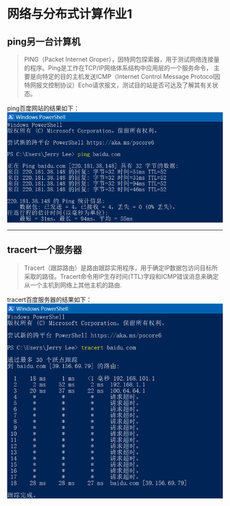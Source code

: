 # 网络与分布式计算作业1

## ping另一台计算机

> PING（Packet Internet Groper），因特网包探索器，用于测试网络连接量的程序。Ping是工作在TCP/IP网络体系结构中应用层的一个服务命令， 主要是向特定的目的主机发送ICMP（Internet Control Message Protocol因特网报文控制协议）Echo请求报文，测试目的站是否可达及了解其有关状态。

ping百度网站的结果如下：
![ping百度网站](image/ping.png)

---

## tracert一个服务器

> Tracert（跟踪路由）是路由跟踪实用程序，用于确定IP数据包访问目标所采取的路径。Tracert命令用IP生存时间(TTL)字段和ICMP错误消息来确定从一个主机到网络上其他主机的路由.

tracert百度服务器的结果如下：
![tracert百度服务器](image/tracert.png)
